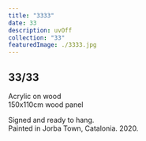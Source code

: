```yaml
---
title: "3333"
date: 33
description: uvOff
collection: "33"
featuredImage: ./3333.jpg
---
```


## 33/33

Acrylic on wood<br/>
150x110cm wood panel

Signed and ready to hang.<br/>
Painted in Jorba Town, Catalonia. 2020.